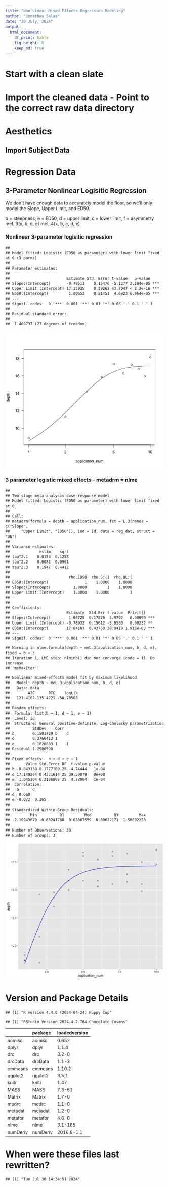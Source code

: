 ```yaml
---
title: "Non-Linear Mixed Effects Regression Modeling" 
author: "Jonathan Salas"
date: "30 July, 2024"
output: 
  html_document: 
    df_print: kable
    fig_height: 6
    keep_md: true
---
```




# Start with a clean slate



# Import the cleaned data - Point to the correct raw data directory



# Aesthetics



## Import Subject Data


# Regression Data




## 3-Parameter Nonlinear Logisitic Regression

We don't have enough data to accurately model the floor, so we'll only model the Slope, Upper Limit, and ED50.

b = steepness, e = ED50, d = upper limit, c = lower limit, f = asymmetry
meL.3(x, b, d, e)
meL.4(x, b, c, d, e)

### Nonlinear 3-parameter logisitic regression 




```
## 
## Model fitted: Logistic (ED50 as parameter) with lower limit fixed at 0 (3 parms)
## 
## Parameter estimates:
## 
##                         Estimate Std. Error t-value   p-value    
## Slope:(Intercept)       -0.79513    0.15476 -5.1377 2.104e-05 ***
## Upper Limit:(Intercept) 17.15935    0.39262 43.7047 < 2.2e-16 ***
## ED50:(Intercept)         1.00652    0.21451  4.6923 6.964e-05 ***
## ---
## Signif. codes:  0 '***' 0.001 '**' 0.01 '*' 0.05 '.' 0.1 ' ' 1
## 
## Residual standard error:
## 
##  1.409737 (27 degrees of freedom)
```

![](step_3_nonlinear-me-regression_files/figure-html/unnamed-chunk-8-1.png)<!-- -->

### 3 parameter logistic mixed effects - metadrm = nlme




```
## 
## Two-stage meta-analysis dose-response model
## Model fitted: Logistic (ED50 as parameter) with lower limit fixed at 0
## 
## Call:
## metadrm(formula = depth ~ application_num, fct = L.3(names = c("Slope", 
##     "Upper Limit", "ED50")), ind = id, data = reg_dat, struct = "UN")
## 
## Variance estimates:
##             estim    sqrt
## tau^2.1    0.0158  0.1258
## tau^2.2    0.0081  0.0901
## tau^2.3    0.1947  0.4412
## 
##                          rho.ED50  rho.S:(I  rho.UL:(
## ED50:(Intercept)                1    1.0000    1.0000
## Slope:(Intercept)          1.0000         1    1.0000
## Upper Limit:(Intercept)    1.0000    1.0000         1
## 
## 
## Coefficients:
##                         Estimate  Std.Err t value  Pr(>|t|)    
## Slope:(Intercept)        1.06725  0.17876  5.9702   0.00099 ***
## Upper Limit:(Intercept) -0.78932  0.15612 -5.0560   0.00232 ** 
## ED50:(Intercept)        17.04107  0.43760 38.9419 1.916e-08 ***
## ---
## Signif. codes:  0 '***' 0.001 '**' 0.01 '*' 0.05 '.' 0.1 ' ' 1
```


```
## Warning in nlme.formula(depth ~ meL.3(application_num, b, d, e), fixed = b + :
## Iteration 1, LME step: nlminb() did not converge (code = 1). Do increase
## 'msMaxIter'!
```

```
## Nonlinear mixed-effects model fit by maximum likelihood
##   Model: depth ~ meL.3(application_num, b, d, e) 
##   Data: data 
##        AIC      BIC    logLik
##   121.4102 135.4221 -50.70508
## 
## Random effects:
##  Formula: list(b ~ 1, d ~ 1, e ~ 1)
##  Level: id
##  Structure: General positive-definite, Log-Cholesky parametrization
##          StdDev    Corr  
## b        0.1501729 b    d
## d        0.3766413 1     
## e        0.1820883 1    1
## Residual 1.2580598       
## 
## Fixed effects:  b + d + e ~ 1 
##       Value Std.Error DF  t-value p-value
## b -0.843138 0.1777109 25 -4.74444   1e-04
## d 17.149204 0.4331614 25 39.59079   0e+00
## e  1.045304 0.2186807 25  4.78004   1e-04
##  Correlation: 
##   b      d     
## d  0.660       
## e -0.072  0.365
## 
## Standardized Within-Group Residuals:
##         Min          Q1         Med          Q3         Max 
## -2.19943670 -0.63241788  0.08067559  0.80622171  1.50692250 
## 
## Number of Observations: 30
## Number of Groups: 3
```
![](step_3_nonlinear-me-regression_files/figure-html/unnamed-chunk-13-1.png)<!-- -->

# Version and Package Details


```
## [1] "R version 4.4.0 (2024-04-24) Puppy Cup"
```

```
## [1] "RStudio Version 2024.4.2.764 Chocolate Cosmos"
```

<div class="kable-table">

|         |package  |loadedversion |
|:--------|:--------|:-------------|
|aomisc   |aomisc   |0.652         |
|dplyr    |dplyr    |1.1.4         |
|drc      |drc      |3.2-0         |
|drcData  |drcData  |1.1-3         |
|emmeans  |emmeans  |1.10.2        |
|ggplot2  |ggplot2  |3.5.1         |
|knitr    |knitr    |1.47          |
|MASS     |MASS     |7.3-61        |
|Matrix   |Matrix   |1.7-0         |
|medrc    |medrc    |1.1-0         |
|metadat  |metadat  |1.2-0         |
|metafor  |metafor  |4.6-0         |
|nlme     |nlme     |3.1-165       |
|numDeriv |numDeriv |2016.8-1.1    |

</div>

# When were these files last rewritten?


```
## [1] "Tue Jul 30 14:34:51 2024"
```
